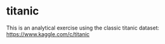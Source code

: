 # titanic
This is an analytical exercise using the classic titanic dataset: https://www.kaggle.com/c/titanic
